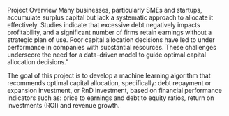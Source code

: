Project Overview
Many businesses, particularly SMEs and startups, accumulate surplus capital but lack a systematic approach to allocate it effectively. Studies indicate that excessive debt negatively impacts profitability, and a significant number of firms retain earnings without a strategic plan of use. Poor capital allocation decisions have led to under performance in companies with substantial resources. These challenges underscore the need for a data-driven model to guide optimal capital allocation decisions.”

The goal of this project is to develop a machine learning algorithm that recommends optimal capital allocation, specifically: debt repayment or expansion investment, or RnD investment, based on financial performance indicators such as: price to earnings and debt to equity ratios, return on investments (ROI) and revenue growth. 
